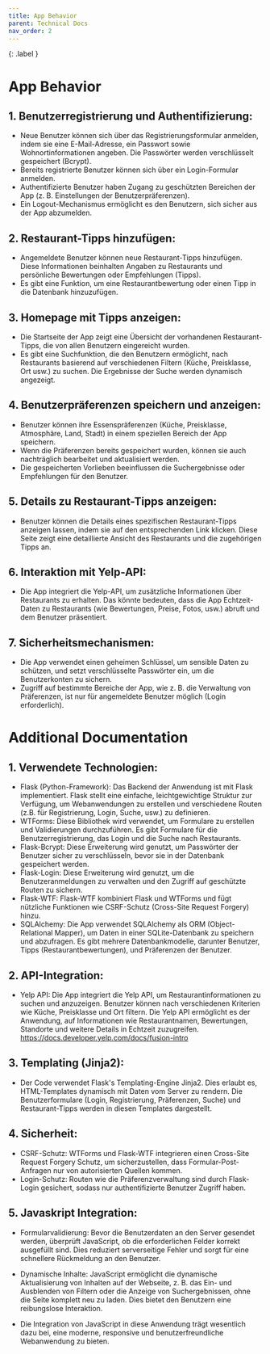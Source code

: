```yaml
---
title: App Behavior
parent: Technical Docs
nav_order: 2
---
```


{: .label }


# App Behavior

## 1.	Benutzerregistrierung und Authentifizierung:
-	Neue Benutzer können sich über das Registrierungsformular anmelden, indem sie eine E-Mail-Adresse, ein Passwort sowie Wohnortinformationen angeben. Die Passwörter werden verschlüsselt gespeichert (Bcrypt).
-	Bereits registrierte Benutzer können sich über ein Login-Formular anmelden.
-	Authentifizierte Benutzer haben Zugang zu geschützten Bereichen der App (z. B. Einstellungen der Benutzerpräferenzen).
-	Ein Logout-Mechanismus ermöglicht es den Benutzern, sich sicher aus der App abzumelden.

## 2.	Restaurant-Tipps hinzufügen:
-	Angemeldete Benutzer können neue Restaurant-Tipps hinzufügen. Diese Informationen beinhalten Angaben zu Restaurants und persönliche Bewertungen oder Empfehlungen (Tipps).
-	Es gibt eine Funktion, um eine Restaurantbewertung oder einen Tipp in die Datenbank hinzuzufügen.

## 3.	Homepage mit Tipps anzeigen:
- Die Startseite der App zeigt eine Übersicht der vorhandenen Restaurant-Tipps, die von allen Benutzern eingereicht wurden.
-	Es gibt eine Suchfunktion, die den Benutzern ermöglicht, nach Restaurants basierend auf verschiedenen Filtern (Küche, Preisklasse, Ort usw.) zu suchen. Die Ergebnisse der Suche werden dynamisch angezeigt.

## 4.	Benutzerpräferenzen speichern und anzeigen:
-	Benutzer können ihre Essenspräferenzen (Küche, Preisklasse, Atmosphäre, Land, Stadt) in einem speziellen Bereich der App speichern.
-	Wenn die Präferenzen bereits gespeichert wurden, können sie auch nachträglich bearbeitet und aktualisiert werden.
-	Die gespeicherten Vorlieben beeinflussen die Suchergebnisse oder Empfehlungen für den Benutzer.

## 5.	Details zu Restaurant-Tipps anzeigen:
-	Benutzer können die Details eines spezifischen Restaurant-Tipps anzeigen lassen, indem sie auf den entsprechenden Link klicken. Diese Seite zeigt eine detaillierte Ansicht des Restaurants und die zugehörigen Tipps an.

## 6.	Interaktion mit Yelp-API:
-	Die App integriert die Yelp-API, um zusätzliche Informationen über Restaurants zu erhalten. Das könnte bedeuten, dass die App Echtzeit-Daten zu Restaurants (wie Bewertungen, Preise, Fotos, usw.) abruft und dem Benutzer präsentiert.

## 7.	Sicherheitsmechanismen:
-	Die App verwendet einen geheimen Schlüssel, um sensible Daten zu schützen, und setzt verschlüsselte Passwörter ein, um die Benutzerkonten zu sichern.
-	Zugriff auf bestimmte Bereiche der App, wie z. B. die Verwaltung von Präferenzen, ist nur für angemeldete Benutzer möglich (Login erforderlich).


# Additional Documentation

## 1.	Verwendete Technologien:
-	Flask (Python-Framework): Das Backend der Anwendung ist mit Flask implementiert. Flask stellt eine einfache, leichtgewichtige Struktur zur Verfügung, um Webanwendungen zu erstellen und verschiedene Routen (z.B. für Registrierung, Login, Suche, usw.) zu definieren.
-	WTForms: Diese Bibliothek wird verwendet, um Formulare zu erstellen und Validierungen durchzuführen. Es gibt Formulare für die Benutzerregistrierung, das Login und die Suche nach Restaurants.
-	Flask-Bcrypt: Diese Erweiterung wird genutzt, um Passwörter der Benutzer sicher zu verschlüsseln, bevor sie in der Datenbank gespeichert werden.
-	Flask-Login: Diese Erweiterung wird genutzt, um die Benutzeranmeldungen zu verwalten und den Zugriff auf geschützte Routen zu sichern.
-	Flask-WTF: Flask-WTF kombiniert Flask und WTForms und fügt nützliche Funktionen wie CSRF-Schutz (Cross-Site Request Forgery) hinzu.
-	SQLAlchemy: Die App verwendet SQLAlchemy als ORM (Object-Relational Mapper), um Daten in einer SQLite-Datenbank zu speichern und abzufragen. Es gibt mehrere Datenbankmodelle, darunter Benutzer, Tipps (Restaurantbewertungen), und Präferenzen der Benutzer.

## 2.	API-Integration:
-	Yelp API: Die App integriert die Yelp API, um Restaurantinformationen zu suchen und anzuzeigen. Benutzer können nach verschiedenen Kriterien wie Küche, Preisklasse und Ort filtern. Die Yelp API ermöglicht es der Anwendung, auf Informationen wie Restaurantnamen, Bewertungen, Standorte und weitere Details in Echtzeit zuzugreifen.
https://docs.developer.yelp.com/docs/fusion-intro

## 3.	Templating (Jinja2):
-	Der Code verwendet Flask's Templating-Engine Jinja2. Dies erlaubt es, HTML-Templates dynamisch mit Daten vom Server zu rendern. Die Benutzerformulare (Login, Registrierung, Präferenzen, Suche) und Restaurant-Tipps werden in diesen Templates dargestellt.

## 4.	Sicherheit:
-	CSRF-Schutz: WTForms und Flask-WTF integrieren einen Cross-Site Request Forgery Schutz, um sicherzustellen, dass Formular-Post-Anfragen nur von autorisierten Quellen kommen.
-	Login-Schutz: Routen wie die Präferenzverwaltung sind durch Flask-Login gesichert, sodass nur authentifizierte Benutzer Zugriff haben.

## 5. Javaskript Integration: 

- Formularvalidierung: Bevor die Benutzerdaten an den Server gesendet werden, überprüft JavaScript, ob die erforderlichen Felder korrekt ausgefüllt sind. Dies reduziert serverseitige Fehler und sorgt für eine schnellere Rückmeldung an den Benutzer.

- Dynamische Inhalte: JavaScript ermöglicht die dynamische Aktualisierung von Inhalten auf der Webseite, z. B. das Ein- und Ausblenden von Filtern oder die Anzeige von Suchergebnissen, ohne die Seite komplett neu zu laden. Dies bietet den Benutzern eine reibungslose Interaktion.

- Die Integration von JavaScript in diese Anwendung trägt wesentlich dazu bei, eine moderne, responsive und benutzerfreundliche Webanwendung zu bieten.

